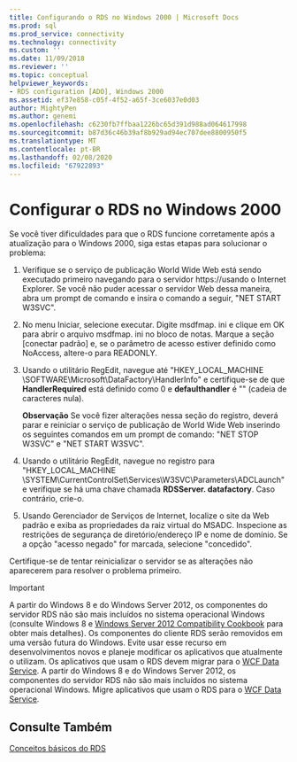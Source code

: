 ```yaml
---
title: Configurando o RDS no Windows 2000 | Microsoft Docs
ms.prod: sql
ms.prod_service: connectivity
ms.technology: connectivity
ms.custom: ''
ms.date: 11/09/2018
ms.reviewer: ''
ms.topic: conceptual
helpviewer_keywords:
- RDS configuration [ADO], Windows 2000
ms.assetid: ef37e858-c05f-4f52-a65f-3ce6037e0d03
author: MightyPen
ms.author: genemi
ms.openlocfilehash: c6230fb7ffbaa1226bc65d391d988ad064617998
ms.sourcegitcommit: b87d36c46b39af8b929ad94ec707dee8800950f5
ms.translationtype: MT
ms.contentlocale: pt-BR
ms.lasthandoff: 02/08/2020
ms.locfileid: "67922893"
---
```

# <a name="configuring-rds-on-windows-2000"></a>Configurar o RDS no Windows 2000
Se você tiver dificuldades para que o RDS funcione corretamente após a atualização para o Windows 2000, siga estas etapas para solucionar o problema:  
  
1.  Verifique se o serviço de publicação World Wide Web está sendo executado primeiro navegando para o servidor https://usando o Internet Explorer. Se você não puder acessar o servidor Web dessa maneira, abra um prompt de comando e insira o comando a seguir, "NET START W3SVC".  
  
2.  No menu Iniciar, selecione executar. Digite msdfmap. ini e clique em OK para abrir o arquivo msdfmap. ini no bloco de notas. Marque a seção [conectar padrão] e, se o parâmetro de acesso estiver definido como NoAccess, altere-o para READONLY.  
  
3.  Usando o utilitário RegEdit, navegue até "HKEY_LOCAL_MACHINE \SOFTWARE\Microsoft\DataFactory\HandlerInfo" e certifique-se de que **HandlerRequired** está definido como 0 e **defaulthandler** é "" (cadeia de caracteres nula).  
  
     **Observação** Se você fizer alterações nessa seção do registro, deverá parar e reiniciar o serviço de publicação de World Wide Web inserindo os seguintes comandos em um prompt de comando: "NET STOP W3SVC" e "NET START W3SVC".  
  
4.  Usando o utilitário RegEdit, navegue no registro para "HKEY_LOCAL_MACHINE \SYSTEM\CurrentControlSet\Services\W3SVC\Parameters\ADCLaunch" e verifique se há uma chave chamada **RDSServer. datafactory**. Caso contrário, crie-o.  
  
5.  Usando Gerenciador de Serviços de Internet, localize o site da Web padrão e exiba as propriedades da raiz virtual do MSADC. Inspecione as restrições de segurança de diretório/endereço IP e nome de domínio. Se a opção "acesso negado" for marcada, selecione "concedido".  
  
 Certifique-se de tentar reinicializar o servidor se as alterações não aparecerem para resolver o problema primeiro.  
  
> [!IMPORTANT]
>  A partir do Windows 8 e do Windows Server 2012, os componentes do servidor RDS não são mais incluídos no sistema operacional Windows (consulte Windows 8 e [Windows Server 2012 Compatibility Cookbook](https://www.microsoft.com/download/details.aspx?id=27416) para obter mais detalhes). Os componentes do cliente RDS serão removidos em uma versão futura do Windows. Evite usar esse recurso em desenvolvimentos novos e planeje modificar os aplicativos que atualmente o utilizam. Os aplicativos que usam o RDS devem migrar para o [WCF Data Service](https://go.microsoft.com/fwlink/?LinkId=199565). A partir do Windows 8 e do Windows Server 2012, os componentes do servidor RDS não são mais incluídos no sistema operacional Windows. Migre aplicativos que usam o RDS para o [WCF Data Service](https://go.microsoft.com/fwlink/?LinkId=199565).  
  
## <a name="see-also"></a>Consulte Também  
 [Conceitos básicos do RDS](../../../ado/guide/remote-data-service/rds-fundamentals.md)


